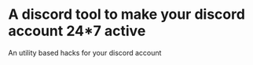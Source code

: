 # A discord tool to make your discord account 24*7 active
An utility based hacks for your discord account
